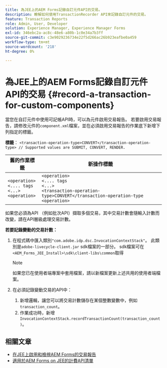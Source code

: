 ```yaml
---
title: 為JEE上的AEM Forms記錄自訂元件API的交易。
description: 瞭解如何使用TransactionRecorder API來記錄自訂元件的交易。
feature: Transaction Reports
role: Admin, User, Developer
solution: Experience Manager, Experience Manager Forms
exl-id: 346ebc2a-ac8c-48e6-a80b-1c0e34a7b3ff
source-git-commit: c3e9029236734e22f5d266ac26b923eafbe0a459
workflow-type: tm+mt
source-wordcount: '218'
ht-degree: 0%

---
```


# 為JEE上的AEM Forms記錄自訂元件API的交易 {#record-a-transaction-for-custom-components}

當您在自訂元件中使用可記帳API時，可以為元件啟用交易報告。 若要啟用交易報告，請修改元件的`component.xml`檔案，並在必須啟用交易報告的作業底下新增下列指定的標籤。

**標籤**： `<transaction-operation-type>CONVERT</transaction-operation-type> // Supported values are SUBMIT, CONVERT, RENDER.`

| 舊的作業標籤 | 新操作標籤 |
| ----------- | ----------- |
| `<operation>`<br> `<.... tags`<br>`<...>`<br>`<operation>` | `<operation>`<br> `<.... tags`<br>`<...>`<br>`<transaction-operation-type>CONVERT</transaction-operation-type`<br>`<operation>` |

如果您必須為API （例如批次API）擷取多個交易，其中交易計數會隨輸入計數而改變，請在API層級處理交易計數。

**若要記錄變動的交易計數：**

1. 在程式碼中匯入類別`"com.adobe.idp.dsc.InvocationContextStack"`。 此類別是`adobe-livecycle-client.jar` sdk檔案的一部分。 sdk檔案可在`<AEM_Forms_JEE_Install>\sdk\client-libs\common`取得

   >[!NOTE]
   > 如果您已在使用者端專案中套用檔案，請以新檔案更新上述共用的使用者端檔案。

1. 在必須記錄變動交易的API中：
   1. 新增邏輯，讓您可以將交易計數儲存在某個整數變數中，例如`transaction_count`。
   1. 作業成功時，新增`InvocationContextStack.recordTransactionCount(transaction_count)`。

<!--For example, you can set count for your custom component by importing class `"com.adobe.idp.dsc.InvocationContextStack"` in the code available at `adobe-livecycle-client.jar`  and determine the transaction count basis API input/result and add (In this case we add count is equal to 3):
`InvocationContextStack.recordTransactionCount(<count>).` to 
`InvocationContextStack.recordTransactionCount(3)`.-->

## 相關文章

* [在JEE上啟用和檢視AEM Forms的交易報告](/help/forms/using/transaction-report-overview-jee.md)
* [適用於AEM Forms on JEE的計費API清單](/help/forms/using/transaction-reports-billable-apis-jee.md)
